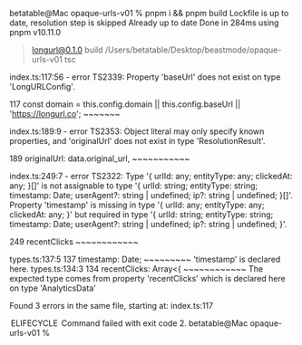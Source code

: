 betatable@Mac opaque-urls-v01 % pnpm i && pnpm build
Lockfile is up to date, resolution step is skipped
Already up to date
Done in 284ms using pnpm v10.11.0

> longurl@0.1.0 build /Users/betatable/Desktop/beastmode/opaque-urls-v01
> tsc

index.ts:117:56 - error TS2339: Property 'baseUrl' does not exist on type 'LongURLConfig'.

117       const domain = this.config.domain || this.config.baseUrl || 'https://longurl.co';
                                                           ~~~~~~~

index.ts:189:9 - error TS2353: Object literal may only specify known properties, and 'originalUrl' does not exist in type 'ResolutionResult<any>'.

189         originalUrl: data.original_url,
            ~~~~~~~~~~~

index.ts:249:7 - error TS2322: Type '{ urlId: any; entityType: any; clickedAt: any; }[]' is not assignable to type '{ urlId: string; entityType: string; timestamp: Date; userAgent?: string | undefined; ip?: string | undefined; }[]'.
  Property 'timestamp' is missing in type '{ urlId: any; entityType: any; clickedAt: any; }' but required in type '{ urlId: string; entityType: string; timestamp: Date; userAgent?: string | undefined; ip?: string | undefined; }'.

249       recentClicks
          ~~~~~~~~~~~~

  types.ts:137:5
    137     timestamp: Date;
            ~~~~~~~~~
    'timestamp' is declared here.
  types.ts:134:3
    134   recentClicks: Array<{
          ~~~~~~~~~~~~
    The expected type comes from property 'recentClicks' which is declared here on type 'AnalyticsData'


Found 3 errors in the same file, starting at: index.ts:117

 ELIFECYCLE  Command failed with exit code 2.
betatable@Mac opaque-urls-v01 % 